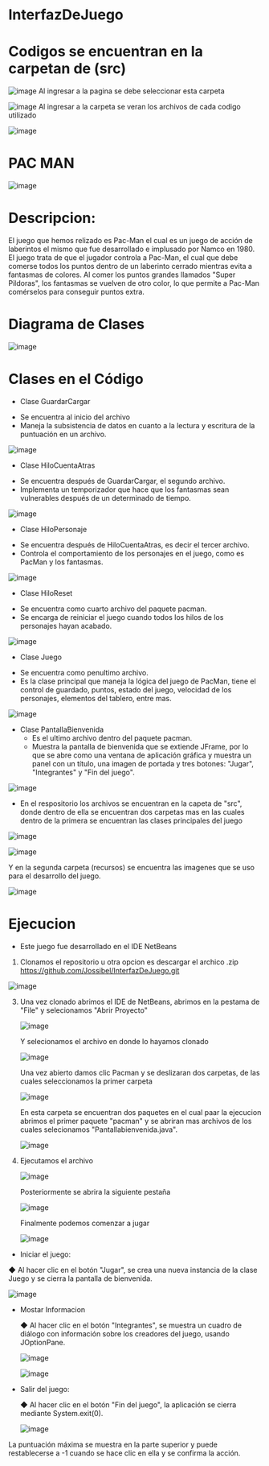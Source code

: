# InterfazDeJuego
# Codigos se encuentran en la carpetan de (src)

![image](https://github.com/user-attachments/assets/24b9fd9a-c36e-43fb-915e-ecf61100544f)
Al ingresar a la pagina se debe seleccionar esta carpeta 

   ![image](https://github.com/user-attachments/assets/4669511e-b465-48c6-b8f4-50d9ea56e05a)
 Al ingresar a la carpeta se veran los archivos de cada codigo utilizado 

 ![image](https://github.com/user-attachments/assets/6e6af9f8-40c6-4d01-b1a8-06ecb86996c2)


# PAC MAN

![image](https://github.com/user-attachments/assets/dd95ecd9-b608-4642-abd7-669345c64dda)

# Descripcion:
El juego que hemos relizado es Pac-Man el cual es un juego de acción de laberintos el mismo que fue desarrollado e implusado por Namco en 1980. El juego trata de que el jugador controla a Pac-Man, el cual que debe comerse todos los puntos dentro de un laberinto cerrado mientras evita a fantasmas de colores. Al comer los puntos grandes llamados "Super Pildoras", los fantasmas se vuelven de otro color, lo que permite a Pac-Man comérselos para conseguir puntos extra.

# Diagrama de Clases
![image](https://github.com/user-attachments/assets/2b76ab59-0c6f-4eaf-bdb5-85efa07bdc5e)

# Clases en el Código
* Clase GuardarCargar
- Se encuentra al inicio del archivo
- Maneja la subsistencia de datos en cuanto a la lectura y escritura de la puntuación en un archivo.
  
![image](https://github.com/user-attachments/assets/f887d6d0-faab-4a35-95e1-30956cc6fce3)


* Clase HiloCuentaAtras
- Se encuentra después de GuardarCargar, el segundo archivo.
- Implementa un temporizador que hace que los fantasmas sean vulnerables después de un determinado de tiempo.

![image](https://github.com/user-attachments/assets/157aac65-5424-4f6e-9ceb-d51e03ffb5da)

* Clase HiloPersonaje
- Se encuentra después de HiloCuentaAtras, es decir el tercer archivo.
- Controla el comportamiento de los personajes en el juego, como es PacMan y los fantasmas.

![image](https://github.com/user-attachments/assets/7a52b0bf-03b0-4438-a9a7-7e8f01f70e0a)

* Clase HiloReset
- Se encuentra como cuarto archivo del paquete pacman.
- Se encarga de reiniciar el juego cuando todos los hilos de los personajes hayan acabado.
  
![image](https://github.com/user-attachments/assets/d5eacb14-34d4-4937-8b28-7977e33cb197)

* Clase Juego
- Se encuentra como penultimo archivo.
- Es la clase principal que maneja la lógica del juego de PacMan, tiene el control de guardado, puntos, estado del juego, velocidad de    los personajes, elementos del tablero, entre mas.

![image](https://github.com/user-attachments/assets/dd906172-8454-4f08-8f40-6afc3d3baf26)

* Clase PantallaBienvenida
  - Es el ultimo archivo dentro del paquete pacman.
  - Muestra la pantalla de bienvenida que se extiende JFrame, por lo que se abre como una ventana de aplicación gráfica y muestra un          panel con un título, una imagen de portada y tres botones: "Jugar", "Integrantes" y "Fin del juego".
    
![image](https://github.com/user-attachments/assets/837d17d5-24d2-4ed2-86fb-b4025571a2e0)

* En el respositorio los archivos se encuentran en la capeta de "src", donde dentro de ella se encuentran dos carpetas mas en las cuales dentro de la primera  se encuentran las clases principales del juego

![image](https://github.com/user-attachments/assets/82400b1f-5037-40a3-9ffe-37d5c82ecc05)

![image](https://github.com/user-attachments/assets/e94069ba-d9fd-4ba8-bd5c-59ed69c6fcf1)

Y en la segunda carpeta (recursos) se encuentra las imagenes que se uso para el desarrollo del juego.

![image](https://github.com/user-attachments/assets/2968d764-9879-4b23-9d0f-2aac41c5f475)
    
# Ejecucion
* Este juego fue desarrollado en el IDE NetBeans
1. Clonamos el repositorio u otra opcion es descargar el archico .zip
https://github.com/Jossibel/InterfazDeJuego.git

![image](https://github.com/user-attachments/assets/c4c9cecf-ad38-4143-8832-8b028d8c862c)

3. Una vez clonado abrimos el IDE de NetBeans, abrimos en la pestama de "File" y selecionamos "Abrir Proyecto"
   
   ![image](https://github.com/user-attachments/assets/f9e1124e-9c0f-4e05-b64f-264a5c5db2e4)

   Y selecionamos el archivo en donde lo hayamos clonado

   ![image](https://github.com/user-attachments/assets/d2b49248-0a2f-4675-b727-452f2704f0b5)

   Una vez abierto damos clic Pacman y se deslizaran dos carpetas, de las cuales seleccionamos la primer carpeta
   
   ![image](https://github.com/user-attachments/assets/7560966f-d7b9-43fa-bfa0-7acef45f7dec)

   En esta carpeta se encuentran dos paquetes en el cual paar la ejecucion abrimos el primer paquete "pacman" y se abriran mas archivos      de los cuales selecionamos "Pantallabienvenida.java".
   
   ![image](https://github.com/user-attachments/assets/257013a6-3814-452d-97f7-bce97c0635b0)
   
4. Ejecutamos el archivo
   
   ![image](https://github.com/user-attachments/assets/e57ad1ec-70cb-46c4-aeb7-791f0af27a29)

   Posteriormente se abrira la siguiente pestaña

   ![image](https://github.com/user-attachments/assets/521f22de-5d65-408a-973c-43430f652e8a)

   Finalmente podemos comenzar a jugar

   ![image](https://github.com/user-attachments/assets/c25c149c-2b97-436c-84f5-1cce4e4cac3b)


  * Iniciar el juego:

   ◆ Al hacer clic en el botón "Jugar", se crea una nueva instancia de la clase Juego y se cierra la pantalla de bienvenida.

   ![image](https://github.com/user-attachments/assets/a9dbbfbd-9ca9-4da5-bf61-44739d36735d)

 * Mostar Informacion
    
   ◆ Al hacer clic en el botón "Integrantes", se muestra un cuadro de diálogo con información sobre los creadores del juego, usando 
     JOptionPane.

   ![image](https://github.com/user-attachments/assets/a9038861-033b-4a7e-822c-ebfbc4cc041c)

   ![image](https://github.com/user-attachments/assets/ed53c6b5-7e5c-47b5-9cd9-611f70f1328b)

 * Salir del juego:
   
   ◆ Al hacer clic en el botón "Fin del juego", la aplicación se cierra mediante System.exit(0).

   ![image](https://github.com/user-attachments/assets/030a049f-0da6-466c-944c-ef16cdb54b31)

La puntuación máxima se muestra en la parte superior y puede restablecerse a -1 cuando se hace clic en ella y se confirma la acción.
   
   


   
